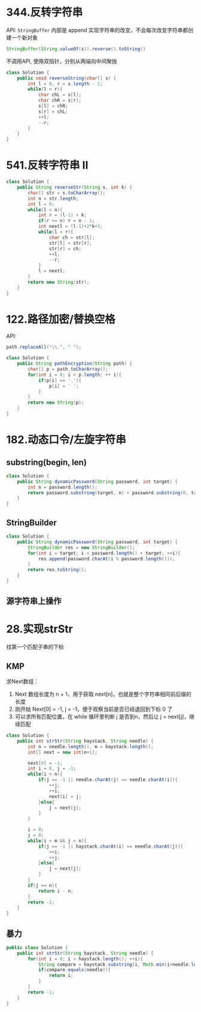 # 344.反转字符串

API: `StringBuffer` 内部是 append 实现字符串的改变，不会每次改变字符串都创建一个新对象
```java
StringBuffer(String.valueOf(s)).reverse().toString()
```

不调用API, 使用双指针，分别从两端向中间聚拢

```java
class Solution {
    public void reverseString(char[] s) {
        int l = 0, r = s.length - 1;
        while(l < r){
            char chL = s[l];
            char chR = s[r];
            s[l] = chR;
            s[r] = chL;
            ++l;
            --r;
        }
    }
}
```

# 541.反转字符串 II

```java
class Solution {
    public String reverseStr(String s, int k) {
        char[] str = s.toCharArray();
        int n = str.length;
        int l = 0;
        while(l < n){
            int r = (l-1) + k;
            if(r >= n) r = n - 1;
            int nextl = (l-1)+2*k+1;
            while(l < r){
                char ch = str[l];
                str[l] = str[r];
                str[r] = ch;
                ++l;
                --r;
            }
            l = nextl;
        }
        return new String(str);
    }
}
```

# 122.路径加密/替换空格

API:

```java
path.replaceAll("\\.", " ");
```

```java
class Solution {
    public String pathEncryption(String path) {
        char[] p = path.toCharArray();
        for(int i = 0; i < p.length; ++ i){
            if(p[i] == '.'){
                p[i] = ' ';
            }
        }
        return new String(p);
    }
}
```
# 182.动态口令/左旋字符串

## substring(begin, len)
```java
class Solution {
    public String dynamicPassword(String password, int target) {
        int n = password.length();
        return password.substring(target, n) + password.substring(0, target);
    }
}
```
## StringBuilder
```java
class Solution {
    public String dynamicPassword(String password, int target) {
        StringBuilder res = new StringBuilder();
        for(int i = target; i < password.length() + target; ++i){
            res.append(password.charAt(i % password.length()));
        }
        return res.toString();
    }
}
```

## 源字符串上操作

# 28.实现strStr
找第一个匹配子串的下标

## KMP

求Next数组：

1. Next 数组长度为 n + 1，用于获取 next[n]，也就是整个字符串相同前后缀的长度
2. 刚开始 Next[0] = -1, j = -1，便于观察当前是否已经退回到下标 0 了
3. 可以求所有匹配位置，在 while 循环里判断 j 是否到n，然后让 j = next[j]，继续匹配

```java
class Solution {
    public int strStr(String haystack, String needle) {
        int n = needle.length(), m = haystack.length();
        int[] next = new int[n+1];

        next[0] = -1;
        int i = 0, j = -1;
        while(i < n){
            if(j == -1 || needle.charAt(j) == needle.charAt(i)){
                ++j;
                ++i;
                next[i] = j;
            }else{
                j = next[j];
            }
        }

        i = 0;
        j = 0;
        while(i < m && j < n){
            if(j == -1 || haystack.charAt(i) == needle.charAt(j)){
                ++i;
                ++j;
            }else{
                j = next[j];
            }
        }
        if(j == n){
            return i - n;
        }
        return -1;
    }
}
```

## 暴力
```java
public class Solution {
    public int strStr(String haystack, String needle) {
        for(int i = 0; i < haystack.length(); ++i){
            String compare = haystack.substring(i, Math.min(i+needle.length(), haystack.length()));
            if(compare.equals(needle)){
                return i;
            }
        }
        return -1;
    }
}
```
